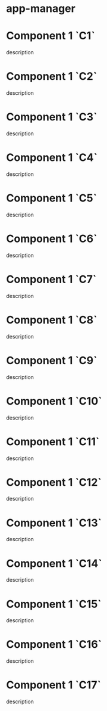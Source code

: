 # app-manager
 
<h1 id="C1">Component 1 `C1`</h1>

description 

<h1 id="C2">Component 1 `C2`</h1>

description 

<h1 id="C3">Component 1 `C3`</h1>

description 

<h1 id="C4">Component 1 `C4`</h1>

description 

<h1 id="C5">Component 1 `C5`</h1>

description 

<h1 id="C6">Component 1 `C6`</h1>

description 

<h1 id="C7">Component 1 `C7`</h1>

description

<h1 id="C8">Component 1 `C8`</h1>

description

<h1 id="C9">Component 1 `C9`</h1>

description

<h1 id="C10">Component 1 `C10`</h1>

description

<h1 id="C11">Component 1 `C11`</h1>

description

<h1 id="C12">Component 1 `C12`</h1>

description

<h1 id="C13">Component 1 `C13`</h1>

description

<h1 id="C14">Component 1 `C14`</h1>

description

<h1 id="C15">Component 1 `C15`</h1>

description

<h1 id="C16">Component 1 `C16`</h1>

description

<h1 id="C17">Component 1 `C17`</h1>

description